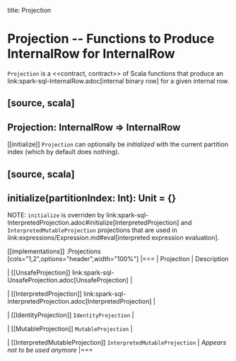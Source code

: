 title: Projection

# Projection -- Functions to Produce InternalRow for InternalRow

`Projection` is a <<contract, contract>> of Scala functions that produce an link:spark-sql-InternalRow.adoc[internal binary row] for a given internal row.

[source, scala]
----
Projection: InternalRow => InternalRow
----

[[initialize]]
`Projection` can optionally be *initialized* with the current partition index (which by default does nothing).

[source, scala]
----
initialize(partitionIndex: Int): Unit = {}
----

NOTE: `initialize` is overriden by link:spark-sql-InterpretedProjection.adoc#initialize[InterpretedProjection] and `InterpretedMutableProjection` projections that are used in link:expressions/Expression.md#eval[interpreted expression evaluation].

[[implementations]]
.Projections
[cols="1,2",options="header",width="100%"]
|===
| Projection
| Description

| [[UnsafeProjection]] link:spark-sql-UnsafeProjection.adoc[UnsafeProjection]
|

| [[InterpretedProjection]] link:spark-sql-InterpretedProjection.adoc[InterpretedProjection]
|

| [[IdentityProjection]] `IdentityProjection`
|

| [[MutableProjection]] `MutableProjection`
|

| [[InterpretedMutableProjection]] `InterpretedMutableProjection`
| _Appears not to be used anymore_
|===
